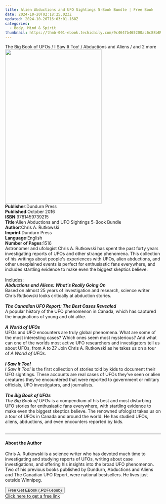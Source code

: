 ```yaml
---
title: Alien Abductions and UFO Sightings 5-Book Bundle | Free Book
date: 2024-10-20T02:18:25.023Z
updated: 2024-10-26T16:03:01.168Z
categories:
  - Body, Mind & Spirit
thumbnail: https://thmb-001-ebook.techidaily.com/9c4647b465200ac6c88b893cea2dae589c71b984e606dd1a500173b4ec87f0aa.jpg
---
```

<main id="book-container">
  <div class="flex flex-col">
    <div class="book-brief flex-1 py-6 px-4 sm:p-6 md:py-10 md:px-8">
      <!-- brief-->
      <div class="book-brief-main">
        The Big Book of UFOs / I Saw It Too! / Abductions and Aliens / and 2
        more
      </div>
    </div>
    <div
      class="book-meta-info flex-1 grid gap-4 col-start-1 col-end-3 row-start-1 sm:mb-6 sm:grid-cols-4 lg:gap-6 lg:col-start-2 lg:row-end-6 lg:row-span-6 lg:mb-0"
    >
      <div
        class="book-meta-info-left place-content-center mt-4 p-4 text-sm leading-6 col-start-2 col-span-2 dark:text-slate-400"
      >
        <img
          class="w-full h-500 object-cover rounded-lg sm:h-255 sm:col-span-2 lg:col-span-full"
          src="https://img-001-ebook.techidaily.com/39a2da5324ed1a9699671389a8dd1893562ccd9b454ad3377ed43550d87047e8.jpg"
          alt=""
          width="312"
          height="500"
        />
      </div>
      <div
        class="book-meta-info-right mt-2 col-start-1 row-start-2 col-span-3 self-center"
      >
        <!-- meta data  -->
        <div class="flex flex-col px-4 md:px-8">
          <div class="flex-1">
            <strong>Publisher</strong>:<span class="px-2">Dundurn Press</span>
          </div>
          <div class="flex-1">
            <strong>Published</strong>:<span class="px-2">October 2016</span>
          </div>
          <div class="flex-1">
            <strong>ISBN</strong>:<span class="px-2">9781459739215</span>
          </div>
          <div class="flex-1">
            <strong>Title</strong>:<span class="px-2"
              >Alien Abductions and UFO Sightings 5-Book Bundle</span
            >
          </div>
          <div class="flex-1">
            <strong>Author</strong>:<span class="px-2">Chris A. Rutkowski</span>
          </div>
          <div class="flex-1">
            <strong>Imprint</strong>:<span class="px-2">Dundurn Press</span>
          </div>
          <div class="flex-1">
            <strong>Language</strong>:<span class="px-2">English</span>
          </div>
          <div class="flex-1">
            <strong>Number of Pages</strong>:<span class="px-2">1516</span>
          </div>
        </div>
      </div>
    </div>
    <div class="book-description flex-1 py-6 px-4 sm:p-6 md:py-10 md:px-8">
      <div class="book-description-main">
        <div accordion-content="" id="description">
          Astronomer and ufologist Chris A. Rutkowski has spent the past forty
          years investigating reports of UFOs and other strange phenomena. This
          collection of his writings about people's experiences with UFOs, alien
          abductions, and other unexplained events is perfect for enthusiastic
          fans everywhere, and includes startling evidence to make even the
          biggest skeptics believe.<br /><br />Includes:<br /><b
            ><i>Abductions and Aliens: What's Really Going On</i></b
          ><br />Based on almost 25 years of investigation and research, science
          writer Chris Rutkowski looks critically at abduction stories.<br /><br /><b
            ><i>The Canadian UFO Report: The Best Cases Revealed</i></b
          ><br />A popular history of the UFO phenomenon in Canada, which has
          captured the imaginations of young and old alike.<br /><br /><b
            ><i>A World of UFOs</i></b
          ><br />UFOs and UFO encounters are truly global phenomena. What are
          some of the most interesting cases? Which ones seem most mysterious?
          And what can one of the worlds most active UFO researchers and
          investigators tell us about UFOs, from A to Z? Join Chris A. Rutkowski
          as he takes us on a tour of <i>A World of UFOs</i>.<br /><br /><b
            ><i>I Saw It Too!</i></b
          ><br /><i>I Saw It Too!</i> is the first collection of stories told by
          kids to document their UFO sightings. These accounts are real cases of
          UFOs they’ve seen or alien creatures they’ve encountered that were
          reported to government or military officials, UFO investigators, and
          journalists.<br /><br /><b><i>The Big Book of UFOs</i></b
          ><br /><i>The Big Book of UFOs</i> is a compendium of his best and
          most disturbing UFO stories for enthusiastic fans everywhere, with
          startling evidence to make even the biggest skeptics believe. The
          renowned ufologist takes us on a tour of UFOs in Canada and around the
          world. He has studied UFOs, aliens, abductions, and even encounters
          reported by kids.<br /><br />
        </div>
        <div class="accordion-fader"></div>
      </div>
    </div>
    <div class="book-excerpts flex-1 py-6 px-4 sm:p-6 md:py-10 md:px-8">
      <!-- excerpts-->
      <div class="book-excerpts-main">
        <hr />
        <h4 class="placeholder placeholder-heading">
          <span>About the Author</span>
        </h4>
        <p></p>
        <p>
          Chris A. Rutkowski is a science writer who has devoted much time to
          investigating and studying reports of UFOs, writing about case
          investigations, and offering his insights into the broad UFO
          phenomenon. Two of his previous books published by Dundurn, Abductions
          and Aliens and The Canadian UFO Report, were national bestsellers. He
          lives just outside Winnipeg.
        </p>
        <p></p>
      </div>
    </div>
    <div
      class="book-about-author flex-1 py-6 px-4 sm:p-6 md:py-10 md:px-8"
    ></div>
    <div class="book-free-get flex-1 py-6 px-4 sm:p-6 md:py-10 md:px-8">
      <button
        id="btn-free-get"
        class="bg-blue-500 hover:bg-blue-700 text-white font-bold py-2 px-4 rounded"
      >
        Free Get EBook (.PDF/.epub)
      </button>
      <div id="countdown-display" class="px-2 text-lg mt-2"></div>
      <a
        id="free-link"
        class="hidden bg-blue-500 hover:bg-blue-700 text-white font-bold py-2 px-4 rounded"
        href="https://www.ebooks.com/en-us/book/95570770/alien-abductions-and-ufo-sightings-5-book-bundle/chris-a-rutkowski/"
        target="_blank"
        >Click here to get a free link</a
      >
    </div>
    <script>
      let countdownTime = 0;
      let countdownInterval = null;
      document
        .getElementById('btn-free-get')
        .addEventListener('click', startCountdown);
      function startCountdown() {
        countdownTime = new Date().getTime() + 60000 * 3;
        countdownInterval = setInterval(updateCountdown, 1000);
        document.getElementById('btn-free-get').disabled = true;
        document
          .getElementById('btn-free-get')
          .classList.add('bg-gray-500', 'cursor-not-allowed');
      }
      function updateCountdown() {
        let currentTime = new Date().getTime();
        let timeLeft = countdownTime - currentTime;
        let secondsLeft = Math.floor(timeLeft / 1000);
        document.getElementById('countdown-display').innerHTML =
          `Remaining time: ${secondsLeft} seconds.`;
        if (secondsLeft <= 0) {
          clearInterval(countdownInterval);
          document.getElementById('btn-free-get').classList.add('hidden');
          document.getElementById('free-link').classList.remove('hidden');
          document.getElementById('countdown-display').innerHTML = '';
        }
      }
    </script>
  </div>
</main>

<ins class="adsbygoogle"
      style="display:block"
      data-ad-client="ca-pub-7571918770474297"
      data-ad-slot="8358498916"
      data-ad-format="auto"
      data-full-width-responsive="true"></ins>
    